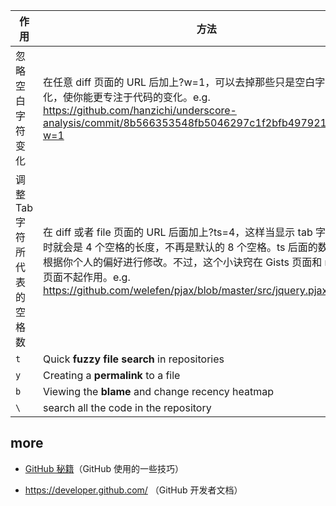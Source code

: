 

| 作用               | 方法                                       |
| --------------------------- | ------------------------------------------------------------ |
| 忽略空白字符变化         | 在任意 diff 页面的 URL 后加上?w=1，可以去掉那些只是空白字符的变化，使你能更专注于代码的变化。e.g.  <https://github.com/hanzichi/underscore-analysis/commit/8b566353548fb5046297c1f2bfb4979212fde79f?w=1> |
| 调整 Tab 字符所代表的空格数 | 在 diff 或者 file 页面的 URL 后面加上?ts=4，这样当显示 tab 字符的长度时就会是 4 个空格的长度，不再是默认的 8 个空格。ts 后面的数字还可以根据你个人的偏好进行修改。不过，这个小诀窍在 Gists 页面和 raw file 页面不起作用。e.g. <https://github.com/welefen/pjax/blob/master/src/jquery.pjax.js?ts=2> |
| `t`                         | Quick **fuzzy file search** in repositories                  |
| `y`                         | Creating a **permalink** to a file                           |
| `b`                         | Viewing the **blame** and change recency heatmap             |
| `\`                         | search all the code in the repository                        |

## more

- [GitHub 秘籍](https://snowdream86.gitbooks.io/github-cheat-sheet/content/zh/index.html)（GitHub 使用的一些技巧）


- <https://developer.github.com/> （GitHub 开发者文档）